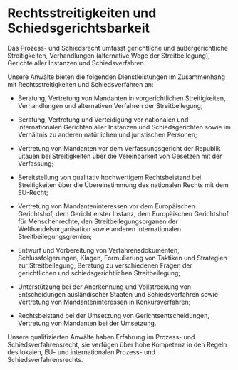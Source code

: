 # Rechtsstreitigkeiten und Schiedsgerichtsbarkeit

Das Prozess- und Schiedsrecht umfasst gerichtliche und außergerichtliche Streitigkeiten, Verhandlungen (alternative Wege der Streitbeilegung), Gerichte aller Instanzen und Schiedsverfahren.

Unsere Anwälte bieten die folgenden Dienstleistungen im Zusammenhang mit Rechtsstreitigkeiten und Schiedsverfahren an:

- Beratung, Vertretung von Mandanten in vorgerichtlichen Streitigkeiten, Verhandlungen und alternativen Verfahren der Streitbeilegung;

- Beratung, Vertretung und Verteidigung vor nationalen und internationalen Gerichten aller Instanzen und Schiedsgerichten sowie im Verhältnis zu anderen natürlichen und juristischen Personen;

- Vertretung von Mandanten vor dem Verfassungsgericht der Republik Litauen bei Streitigkeiten über die Vereinbarkeit von Gesetzen mit der Verfassung;

- Bereitstellung von qualitativ hochwertigem Rechtsbeistand bei Streitigkeiten über die Übereinstimmung des nationalen Rechts mit dem EU-Recht;

- Vertretung von Mandanteninteressen vor dem Europäischen Gerichtshof, dem Gericht erster Instanz, dem Europäischen Gerichtshof für Menschenrechte, den Streitbeilegungsorganen der Welthandelsorganisation sowie anderen internationalen Streitbeilegungsgremien;

- Entwurf und Vorbereitung von Verfahrensdokumenten, Schlussfolgerungen, Klagen, Formulierung von Taktiken und Strategien zur Streitbeilegung, Beratung zu verschiedenen Fragen der gerichtlichen und schiedsgerichtlichen Streitbeilegung;

- Unterstützung bei der Anerkennung und Vollstreckung von Entscheidungen ausländischer Staaten und Schiedsverfahren sowie Vertretung von Mandanteninteressen in Konkursverfahren;

- Rechtsbeistand bei der Umsetzung von Gerichtsentscheidungen, Vertretung von Mandanten bei der Umsetzung.

Unsere qualifizierten Anwälte haben Erfahrung im Prozess- und Schiedsverfahrensrecht, sie verfügen über hohe Kompetenz in den Regeln des lokalen, EU- und internationalen Prozess- und Schiedsverfahrensrechts.

